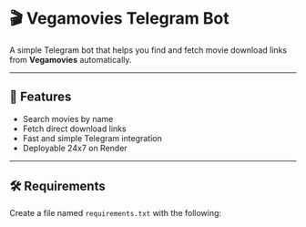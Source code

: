 # 🎬 Vegamovies Telegram Bot

A simple Telegram bot that helps you find and fetch movie download links from **Vegamovies** automatically.

---

## 🚀 Features
- Search movies by name  
- Fetch direct download links  
- Fast and simple Telegram integration  
- Deployable 24x7 on Render  

---

## 🛠️ Requirements

Create a file named `requirements.txt` with the following:

